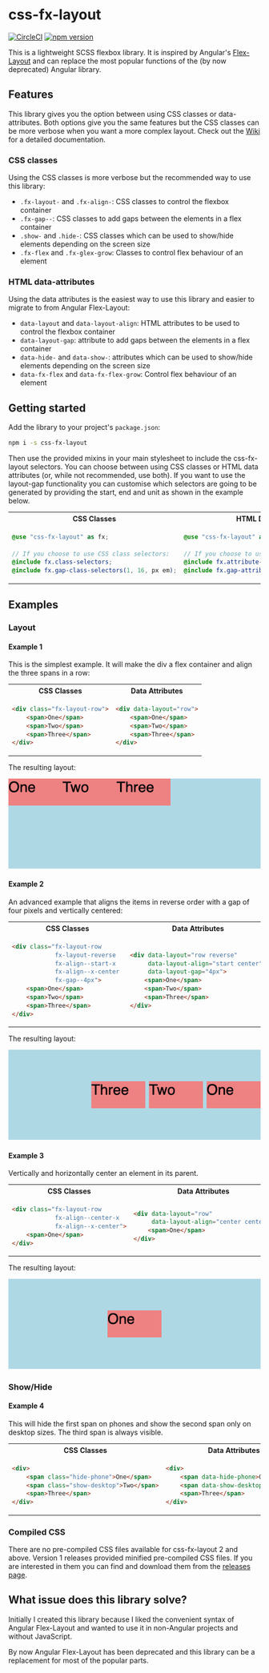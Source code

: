 # css-fx-layout

[![CircleCI](https://circleci.com/gh/philmtd/css-fx-layout/tree/master.svg?style=svg)](https://circleci.com/gh/philmtd/css-fx-layout/tree/master)
[![npm version](https://badge.fury.io/js/css-fx-layout.svg)](https://www.npmjs.com/package/css-fx-layout)

This is a lightweight SCSS flexbox library. It is inspired by Angular's [Flex-Layout](https://github.com/angular/flex-layout) and can replace the
most popular functions of the (by now deprecated) Angular library.

## Features

This library gives you the option between using CSS classes or data-attributes. Both options give you the same features but the CSS classes can be more verbose when you want a more complex layout.
Check out the [Wiki](https://github.com/philmtd/css-fx-layout/wiki) for a detailed documentation.

### CSS classes

Using the CSS classes is more verbose but the recommended way to use this library:

* `.fx-layout-` and `.fx-align-`: CSS classes to control the flexbox container
* `.fx-gap--`: CSS classes to add gaps between the elements in a flex container
* `.show-` and `.hide-`: CSS classes which can be used to show/hide elements depending on the screen size
* `.fx-flex` and `.fx-glex-grow`: Classes to control flex behaviour of an element

### HTML data-attributes

Using the data attributes is the easiest way to use this library and easier to migrate to from Angular Flex-Layout:

* `data-layout` and `data-layout-align`: HTML attributes to be used to control the flexbox container
* `data-layout-gap`: attribute to add gaps between the elements in a flex container
* `data-hide-` and `data-show-`: attributes which can be used to show/hide elements depending on the screen size
* `data-fx-flex` and `data-fx-flex-grow`: Control flex behaviour of an element

## Getting started

Add the library to your project's `package.json`:

```bash
npm i -s css-fx-layout
```

Then use the provided mixins in your main stylesheet to include the css-fx-layout selectors. You can choose between using CSS classes
or HTML data attributes (or, while not recommended, use both). If you want to use the layout-gap functionality you can customise which selectors
are going to be generated by providing the start, end and unit as shown in the example below.

<table>
<tr>
<th>CSS Classes</th>
<th>HTML Data Attributes</th>
</tr>
<tr>
<td>

````scss
@use "css-fx-layout" as fx;

// If you choose to use CSS class selectors:
@include fx.class-selectors;
@include fx.gap-class-selectors(1, 16, px em);
````

</td>     
<td>   

````scss
@use "css-fx-layout" as fx;

// If you choose to use attribute selectors:
@include fx.attribute-selectors;
@include fx.gap-attribute-selectors(1, 16, px em);
````

</td>
</tr>
</table>

## Examples

### Layout

#### Example 1
This is the simplest example. It will make the div a flex container and align the three spans in a row:

<table>
<tr>
<th>CSS Classes</th>
<th>Data Attributes</th>
</tr>
<tr>
<td>

```html
<div class="fx-layout-row">
    <span>One</span>
    <span>Two</span>
    <span>Three</span>
</div>
```

</td>     
<td>   

```html
<div data-layout="row">
    <span>One</span>
    <span>Two</span>
    <span>Three</span>
</div>
```

</td>
</tr>
</table>

The resulting layout:

![Example 1](./docs/example-1.png)


#### Example 2
An advanced example that aligns the items in reverse order with a gap of four pixels and vertically centered:

<table>
<tr>
<th>CSS Classes</th>
<th>Data Attributes</th>
</tr>
<tr>
<td>

````html
<div class="fx-layout-row 
            fx-layout-reverse 
            fx-align--start-x 
            fx-align--x-center 
            fx-gap--4px">
    <span>One</span>
    <span>Two</span>
    <span>Three</span>
</div>
````

</td>     
<td>   

````html
<div data-layout="row reverse" 
     data-layout-align="start center" 
     data-layout-gap="4px">
    <span>One</span>
    <span>Two</span>
    <span>Three</span>
</div>
````

</td>
</tr>
</table>

The resulting layout:

![Example 2](./docs/example-2.png)

#### Example 3
Vertically and horizontally center an element in its parent.

<table>
<tr>
<th>CSS Classes</th>
<th>Data Attributes</th>
</tr>
<tr>
<td>

```html
<div class="fx-layout-row 
            fx-align--center-x 
            fx-align--x-center">
    <span>One</span>
</div>
```

</td>     
<td>   

```html
<div data-layout="row" 
     data-layout-align="center center">
    <span>One</span>
</div>
```

</td>
</tr>
</table>

The resulting layout:

![Example 3](./docs/example-3.png)

### Show/Hide

#### Example 4
This will hide the first span on phones and show the second span only on desktop sizes. The third span is always visible.

<table>
<tr>
<th>CSS Classes</th>
<th>Data Attributes</th>
</tr>
<tr>
<td>

```html
<div>
    <span class="hide-phone">One</span>
    <span class="show-desktop">Two</span>
    <span>Three</span>
</div>
```

</td>     
<td>

```html
<div>
    <span data-hide-phone>One</span>
    <span data-show-desktop>Two</span>
    <span>Three</span>
</div>
```

</td>
</tr>
</table>
 
### Compiled CSS
There are no pre-compiled CSS files available for css-fx-layout 2 and above.
Version 1 releases provided minified pre-compiled CSS files. If you are interested in them you can find and download them from
the [releases page](https://github.com/philmtd/css-fx-layout/releases/).

## What issue does this library solve?

Initially I created this library because I liked the convenient syntax of Angular Flex-Layout and wanted to use it in non-Angular 
projects and without JavaScript.

By now Angular Flex-Layout has been deprecated and this library can be a replacement for most of the popular parts.
